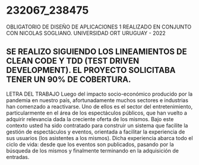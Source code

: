 # 232067_238475

OBLIGATORIO DE DISEÑO DE APLICACIONES 1 REALIZADO EN CONJUNTO CON NICOLAS SOGLIANO.
UNIVERSIDAD ORT URUGUAY - 2022

SE REALIZO SIGUIENDO LOS LINEAMIENTOS DE CLEAN CODE Y TDD (TEST DRIVEN DEVELOPMENT).
EL PROYECTO SOLICITABA TENER UN 90% DE COBERTURA.
-----------------------------------------------------------------------------------------------------------------------------------
LETRA DEL TRABAJO
Luego del impacto socio-económico producido por la pandemia en nuestro país,
afortunadamente muchos sectores e industrias han comenzado a reactivarse. Uno de ellos
es el sector del entretenimiento, particularmente en el área de los espectáculos públicos,
que han vuelto a adquirir relevancia dada la creciente oferta de los mismos.
Bajo este contexto usted ha sido contratado para construir un sistema que facilite la gestión
de espectáculos y eventos, orientada a facilitar la experiencia de sus usuarios (los asistentes
a los mismos). Dicha experiencia abarca todo el ciclo de vida: desde que los eventos son
publicados, pasando por la búsqueda de los mismos y finalmente terminando en la
adquisición de entradas.


